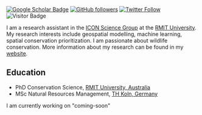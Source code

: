 [![Google Scholar Badge](https://img.shields.io/badge/Google-Scholar-lightgrey)](https://scholar.google.com.au/citations?user=84T_sVAAAAAJ&hl=en)
[![GitHub followers](https://img.shields.io/github/followers/wildeco?style=social)]()
[![Twitter Follow](https://img.shields.io/twitter/follow/geoconR?style=social)](https://twitter.com/geoconR)
![Visitor Badge](https://visitor-badge.laobi.icu/badge?page_id=wildeco.wildeco)

I am a research assistant in the [ICON Science Group](https://icon-science.org/) at the [RMIT University](https://www.rmit.edu.au/). My research interests include geospatial modelling, machine learning, spatial conservation prioritization. I am passionate about wildlife conservation. More information about my research can be found in my [website](https://www.wildeco.github.com). 

## Education
- PhD Conservation Science, [RMIT University, Australia](https://www.rmit.edu.au/)
- MSc Natural Resources Management, [TH Koln, Germany](https://www.th-koeln.de/en/spatial-development-and-infrastructure-systems/institute-for-technology-and-resources-management-in-the-tropics-and-subtropics_72473.php) 

I am currently working on "coming-soon" 
